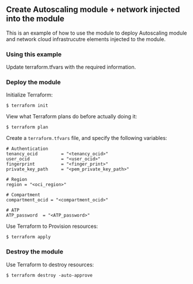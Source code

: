 ## Create Autoscaling module + network injected into the module
This is an example of how to use the module to deploy Autoscaling module and network cloud infrastrucutre elements injected to the module.
  
### Using this example
Update terraform.tfvars with the required information.

### Deploy the module
Initialize Terraform:
```
$ terraform init
```
View what Terraform plans do before actually doing it:
```
$ terraform plan
```

Create a `terraform.tfvars` file, and specify the following variables:

```
# Authentication
tenancy_ocid         = "<tenancy_ocid>"
user_ocid            = "<user_ocid>"
fingerprint          = "<finger_print>"
private_key_path     = "<pem_private_key_path>"

# Region
region = "<oci_region>"

# Compartment
compartment_ocid = "<compartment_ocid>"

# ATP
ATP_password  = "<ATP_password>"
```

Use Terraform to Provision resources:
```
$ terraform apply
```

### Destroy the module 

Use Terraform to destroy resources:
```
$ terraform destroy -auto-approve
```
